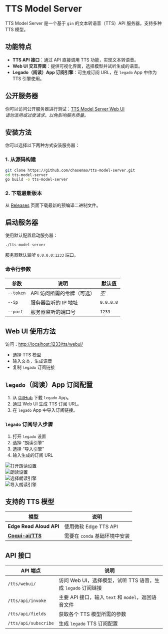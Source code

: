 # TTS Model Server  

TTS Model Server 是一个基于 `gin` 的文本转语音（TTS）API 服务器，支持多种 TTS 模型。  

## 功能特点  

- **TTS API 接口**：通过 API 直接调用 TTS 功能，实现文本转语音。  
- **Web UI 交互界面**：提供可视化界面，选择模型并试听生成的语音。  
- **Legado（阅读）App 订阅引擎**：可生成订阅 URL，在 `legado` App 中作为 TTS 引擎使用。  

## 公开服务器  

你可以访问公开服务器进行测试：[TTS Model Server Web UI](https://chasemao.com/tts/webui/)  
*请勿滥用或过度请求，以免影响服务质量。*  

## 安装方法  

你可以选择以下两种方式安装服务器：  

### 1. 从源码构建  

```bash
git clone https://github.com/chasemao/tts-model-server.git
cd tts-model-server
go build -o tts-model-server
```  

### 2. 下载最新版本  

从 [Releases](https://github.com/chasemao/tts-model-server/releases) 页面下载最新的预编译二进制文件。  

## 启动服务器  

使用默认配置启动服务器：  

```bash
./tts-model-server
```  

服务器默认监听 `0.0.0.0:1233` 端口。  

### 命令行参数  

| 参数 | 说明 | 默认值 |
|------|------|-------|
| `--token` | API 访问所需的令牌（可选） | *空* |
| `--ip` | 服务器监听的 IP 地址 | `0.0.0.0` |
| `--port` | 服务器监听的端口号 | `1233` |

## Web UI 使用方法  

访问：[http://localhost:1233/tts/webui/](http://localhost:1233/tts/webui/)  

- 选择 TTS 模型  
- 输入文本，生成语音  
- 复制 `legado` 订阅链接  

## `legado`（阅读）App 订阅配置  

1. 从 [GitHub](https://github.com/gedoor/legado) 下载 `legado` App。  
2. 通过 Web UI 生成 TTS 订阅 URL。  
3. 在 `legado` App 中导入订阅链接。  

### `legado` 订阅导入步骤  

1. 打开 `legado` 设置  
2. 选择 “朗读引擎”  
3. 选择 “导入引擎”  
4. 输入生成的订阅 URL  

![打开朗读设置](./open%20speech.png)  
![朗读设置](./open%20speech%20setting.png)  
![选择朗读引擎](./choose%20speak%20engine.png)  
![导入朗读引擎](./import%20engine.png)  

## 支持的 TTS 模型  

| 模型 | 说明 |
|------|------|
| **Edge Read Aloud API** | 使用微软 Edge TTS API |
| **[Coqui-ai/TTS](https://github.com/coqui-ai/TTS)** | 需要在 `conda` 基础环境中安装 |

## API 接口  

| API 端点 | 说明 |
|----------|------|
| `/tts/webui/` | 访问 Web UI，选择模型，试听 TTS 语音，生成 `legado` 订阅链接 |
| `/tts/api/invoke` | 主要 API 接口，输入 `text` 和 `model`，返回语音文件 |
| `/tts/api/fields` | 获取各个 TTS 模型所需的参数 |
| `/tts/api/subscribe` | 生成 `legado` TTS 订阅配置 |